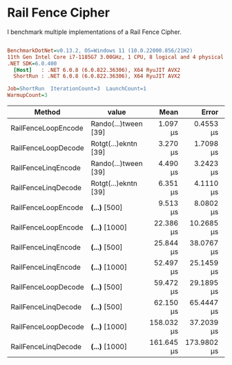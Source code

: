 ﻿# Rail Fence Cipher 

I benchmark multiple implementations of a Rail Fence Cipher.

``` ini

BenchmarkDotNet=v0.13.2, OS=Windows 11 (10.0.22000.856/21H2)
11th Gen Intel Core i7-1185G7 3.00GHz, 1 CPU, 8 logical and 4 physical cores
.NET SDK=6.0.400
  [Host]   : .NET 6.0.8 (6.0.822.36306), X64 RyuJIT AVX2
  ShortRun : .NET 6.0.8 (6.0.822.36306), X64 RyuJIT AVX2

Job=ShortRun  IterationCount=3  LaunchCount=1  
WarmupCount=3  

```
|              Method |                value |       Mean |       Error |    StdDev |    StdErr |        Min |        Max |      Op/s |     Gen0 |   Gen1 | Allocated |
|-------------------- |--------------------- |-----------:|------------:|----------:|----------:|-----------:|-----------:|----------:|---------:|-------:|----------:|
| RailFenceLoopEncode | Rando(...)tween [39] |   1.097 μs |   0.4553 μs | 0.0250 μs | 0.0144 μs |   1.071 μs |   1.120 μs | 911,252.5 |   0.5245 | 0.0019 |   3.22 KB |
| RailFenceLoopDecode | Rotgt(...)ekntn [39] |   3.270 μs |   1.7098 μs | 0.0937 μs | 0.0541 μs |   3.208 μs |   3.378 μs | 305,799.0 |   1.2779 | 0.0038 |   7.84 KB |
| RailFenceLinqEncode | Rando(...)tween [39] |   4.490 μs |   3.2423 μs | 0.1777 μs | 0.1026 μs |   4.351 μs |   4.690 μs | 222,741.0 |   1.2360 | 0.0153 |   7.61 KB |
| RailFenceLinqDecode | Rotgt(...)ekntn [39] |   6.351 μs |   4.1110 μs | 0.2253 μs | 0.1301 μs |   6.102 μs |   6.540 μs | 157,457.8 |   1.4420 | 0.0153 |   8.84 KB |
| RailFenceLoopEncode |  ****(...)**** [500] |   9.513 μs |   8.0802 μs | 0.4429 μs | 0.2557 μs |   9.245 μs |  10.024 μs | 105,118.3 |   7.8125 | 0.1068 |  47.89 KB |
| RailFenceLoopEncode | ****(...)**** [1000] |  22.386 μs |  10.2685 μs | 0.5629 μs | 0.3250 μs |  21.955 μs |  23.023 μs |  44,669.8 |  18.3716 | 0.4272 | 112.66 KB |
| RailFenceLinqEncode |  ****(...)**** [500] |  25.844 μs |  38.0767 μs | 2.0871 μs | 1.2050 μs |  24.613 μs |  28.254 μs |  38,693.3 |   5.9509 | 0.2441 |  36.46 KB |
| RailFenceLinqEncode | ****(...)**** [1000] |  52.497 μs |  25.1459 μs | 1.3783 μs | 0.7958 μs |  51.166 μs |  53.918 μs |  19,048.8 |  10.4980 | 0.7324 |  64.36 KB |
| RailFenceLoopDecode |  ****(...)**** [500] |  59.472 μs |  29.1895 μs | 1.6000 μs | 0.9237 μs |  58.235 μs |  61.279 μs |  16,814.6 |  55.1758 | 0.6104 | 338.03 KB |
| RailFenceLinqDecode |  ****(...)**** [500] |  62.150 μs |  65.4447 μs | 3.5872 μs | 2.0711 μs |  60.043 μs |  66.292 μs |  16,090.2 |   6.2866 | 0.3662 |  38.64 KB |
| RailFenceLoopDecode | ****(...)**** [1000] | 158.032 μs |  37.2039 μs | 2.0393 μs | 1.1774 μs | 156.552 μs | 160.358 μs |   6,327.8 | 195.3125 | 3.6621 | 1197.4 KB |
| RailFenceLinqDecode | ****(...)**** [1000] | 161.645 μs | 173.9802 μs | 9.5364 μs | 5.5059 μs | 150.919 μs | 169.167 μs |   6,186.4 |  10.9863 | 0.9766 |  67.82 KB |
